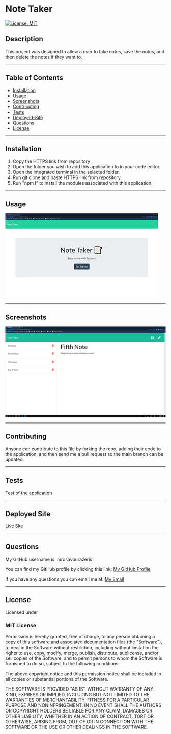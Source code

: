 # Note Taker
[![License: MIT](https://img.shields.io/badge/License-MIT-yellow.svg)](https://opensource.org/licenses/MIT)

## Description 
This project was designed to allow a user to take notes, save the notes, and then delete the notes if they want  to.

---

## Table of Contents

* [Installation](#installation)
* [Usage](#usage)
* [Screenshots](#screenshots)
* [Contributing](#contributing)
* [Tests](#tests)
* [Deployed-Site](#deployed-site)
* [Questions](#questions)
* [License](#license)


---

## Installation
1) Copy the HTTPS link from repository 
2) Open the folder you wish to add this application to in your code editor. 
3) Open the integrated terminal in the selected folder. 
4) Run git clone and paste HTTPS link from repository. 
5) Run "npm I" to install  the modules associated with this application.

---

## Usage 
![Applicaton in use](Assets/Gifs/usage.gif)



---

## Screenshots 
![Finished product](Assets/Screenshots/noteTaker.png)

---

## Contributing
Anyone can contribute to this file by forking the repo, adding their code to the application, and then send me a pull request so the main branch can be updated.

---

## Tests
[Test of the application](https://drive.google.com/file/d/1PxhKYHWC-4IHBFWI717EFB6jLR-Ts_ny/view?usp=sharing)

---

## Deployed Site
[Live Site](https://young-taiga-81351.herokuapp.com/)

---

## Questions
My GitHub username is: mrosavourazeris

You can find my GitHub profile by clicking this link: [My GitHub Profile](https://github.com/mrosavourazeris)

If you have any questions you can email me at: [My Email](test@test.com)


---

## License
Licensed under 


### MIT License

Permission is hereby granted, free of charge, to any person obtaining a copy
of this software and associated documentation files (the "Software"), to deal
in the Software without restriction, including without limitation the rights
to use, copy, modify, merge, publish, distribute, sublicense, and/or sell
copies of the Software, and to permit persons to whom the Software is
furnished to do so, subject to the following conditions:

The above copyright notice and this permission notice shall be included in all
copies or substantial portions of the Software.

THE SOFTWARE IS PROVIDED "AS IS", WITHOUT WARRANTY OF ANY KIND, EXPRESS OR
IMPLIED, INCLUDING BUT NOT LIMITED TO THE WARRANTIES OF MERCHANTABILITY,
FITNESS FOR A PARTICULAR PURPOSE AND NONINFRINGEMENT. IN NO EVENT SHALL THE
AUTHORS OR COPYRIGHT HOLDERS BE LIABLE FOR ANY CLAIM, DAMAGES OR OTHER
LIABILITY, WHETHER IN AN ACTION OF CONTRACT, TORT OR OTHERWISE, ARISING FROM,
OUT OF OR IN CONNECTION WITH THE SOFTWARE OR THE USE OR OTHER DEALINGS IN THE
SOFTWARE.
